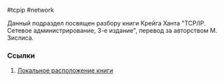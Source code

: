 #tcpip #network

Данный подраздел посвящен разбору книги Крейга Ханта "TCP/IP. Сетевое
администрирование, 3-е издание", перевод за авторством М. Зислиса.

### Ссылки
1. [Локальное расположение книги](D:\новая_учеба\tcpip_setevoe_administrirovanie_3-e_izdanie_fail_pdf_651527.pdf)